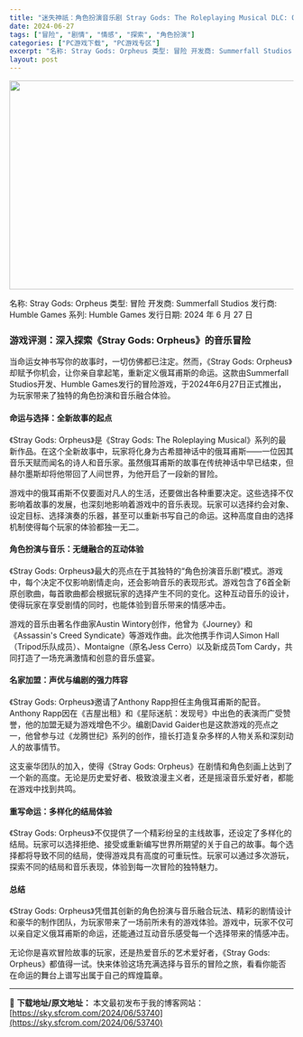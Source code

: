 ```yaml
---
title: "迷失神祇：角色扮演音乐剧 Stray Gods: The Roleplaying Musical DLC: Orpheus PC中文 5.18G"
date: 2024-06-27
tags: ["冒险", "剧情", "情感", "探索", "角色扮演"]
categories: ["PC游戏下载", "PC游戏专区"]
excerpt: "名称: Stray Gods: Orpheus 类型: 冒险 开发商: Summerfall Studios 发行商: Humble Games 系列: Humble Games 发行日期: 2024 年 6 月 27 日 游戏评测：深入探索《Stray Gods: Orpheus》的音乐冒险 当命&hellip;"
layout: post
---
```


<img class="aligncenter size-full wp-image-53741" src="https://sky.sfcrom.com/wp-content/uploads/2024/06/2024062708374329.webp" alt="" width="660" height="370" />

名称: Stray Gods: Orpheus
类型: 冒险
开发商: Summerfall Studios
发行商: Humble Games
系列: Humble Games
发行日期: 2024 年 6 月 27 日
<h3>游戏评测：深入探索《Stray Gods: Orpheus》的音乐冒险</h3>
当命运女神书写你的故事时，一切仿佛都已注定。然而，《Stray Gods: Orpheus》却赋予你机会，让你亲自拿起笔，重新定义俄耳甫斯的命运。这款由Summerfall Studios开发、Humble Games发行的冒险游戏，于2024年6月27日正式推出，为玩家带来了独特的角色扮演和音乐融合体验。
<h4>命运与选择：全新故事的起点</h4>
《Stray Gods: Orpheus》是《Stray Gods: The Roleplaying Musical》系列的最新作品。在这个全新故事中，玩家将化身为古希腊神话中的俄耳甫斯——一位因其音乐天赋而闻名的诗人和音乐家。虽然俄耳甫斯的故事在传统神话中早已结束，但赫尔墨斯却将他带回了人间世界，为他开启了一段新的冒险。

游戏中的俄耳甫斯不仅要面对凡人的生活，还要做出各种重要决定。这些选择不仅影响着故事的发展，也深刻地影响着游戏中的音乐表现。玩家可以选择约会对象、设定目标、选择演奏的乐器，甚至可以重新书写自己的命运。这种高度自由的选择机制使得每个玩家的体验都独一无二。
<h4>角色扮演与音乐：无缝融合的互动体验</h4>
《Stray Gods: Orpheus》最大的亮点在于其独特的“角色扮演音乐剧”模式。游戏中，每个决定不仅影响剧情走向，还会影响音乐的表现形式。游戏包含了6首全新原创歌曲，每首歌曲都会根据玩家的选择产生不同的变化。这种互动音乐的设计，使得玩家在享受剧情的同时，也能体验到音乐带来的情感冲击。

游戏的音乐由著名作曲家Austin Wintory创作，他曾为《Journey》和《Assassin's Creed Syndicate》等游戏作曲。此次他携手作词人Simon Hall（Tripod乐队成员）、Montaigne（原名Jess Cerro）以及新成员Tom Cardy，共同打造了一场充满激情和创意的音乐盛宴。
<h4>名家加盟：声优与编剧的强力阵容</h4>
《Stray Gods: Orpheus》邀请了Anthony Rapp担任主角俄耳甫斯的配音。Anthony Rapp因在《吉屋出租》和《星际迷航：发现号》中出色的表演而广受赞誉，他的加盟无疑为游戏增色不少。编剧David Gaider也是这款游戏的亮点之一，他曾参与过《龙腾世纪》系列的创作，擅长打造复杂多样的人物关系和深刻动人的故事情节。

这支豪华团队的加入，使得《Stray Gods: Orpheus》在剧情和角色刻画上达到了一个新的高度。无论是历史爱好者、极致浪漫主义者，还是摇滚音乐爱好者，都能在游戏中找到共鸣。
<h4>重写命运：多样化的结局体验</h4>
《Stray Gods: Orpheus》不仅提供了一个精彩纷呈的主线故事，还设定了多样化的结局。玩家可以选择拒绝、接受或重新编写世界所期望的关于自己的故事。每个选择都将导致不同的结局，使得游戏具有高度的可重玩性。玩家可以通过多次游玩，探索不同的结局和音乐表现，体验到每一次冒险的独特魅力。
<h4>总结</h4>
《Stray Gods: Orpheus》凭借其创新的角色扮演与音乐融合玩法、精彩的剧情设计和豪华的制作团队，为玩家带来了一场前所未有的游戏体验。游戏中，玩家不仅可以亲自定义俄耳甫斯的命运，还能通过互动音乐感受每一个选择带来的情感冲击。

无论你是喜欢冒险故事的玩家，还是热爱音乐的艺术爱好者，《Stray Gods: Orpheus》都值得一试。快来体验这场充满选择与音乐的冒险之旅，看看你能否在命运的舞台上谱写出属于自己的辉煌篇章。

---
📖 **下载地址/原文地址：** 本文最初发布于我的博客网站：[https://sky.sfcrom.com/2024/06/53740](https://sky.sfcrom.com/2024/06/53740)
